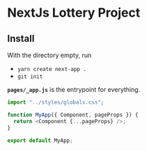 # NextJs Lottery Project

## Install

With the directory empty, run

- `yarn create next-app .`
- `git init`

**`pages/_app.js`** is the entrypoint for everything.

```js
import "../styles/globals.css";

function MyApp({ Component, pageProps }) {
  return <Component {...pageProps} />;
}

export default MyApp;
```
